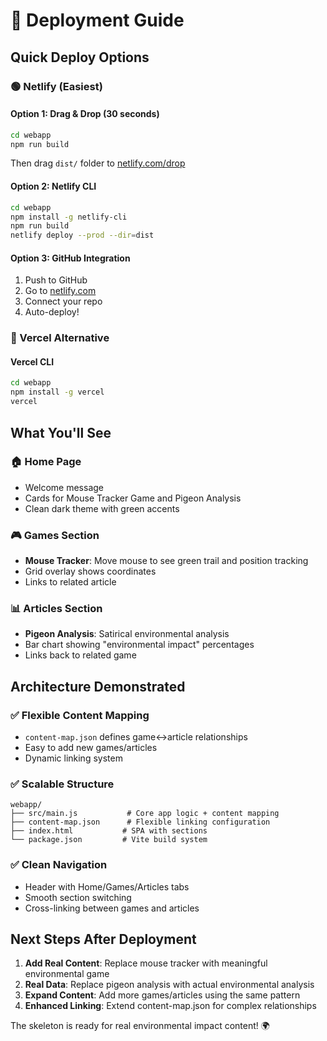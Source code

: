 # 🚀 Deployment Guide

## Quick Deploy Options

### 🟢 Netlify (Easiest)

#### Option 1: Drag & Drop (30 seconds)
```bash
cd webapp
npm run build
```
Then drag `dist/` folder to [netlify.com/drop](https://netlify.com/drop)

#### Option 2: Netlify CLI
```bash
cd webapp
npm install -g netlify-cli
npm run build
netlify deploy --prod --dir=dist
```

#### Option 3: GitHub Integration
1. Push to GitHub
2. Go to [netlify.com](https://netlify.com) 
3. Connect your repo
4. Auto-deploy!

### 🔵 Vercel Alternative

#### Vercel CLI
```bash
cd webapp
npm install -g vercel
vercel
```

## What You'll See

### 🏠 Home Page
- Welcome message
- Cards for Mouse Tracker Game and Pigeon Analysis
- Clean dark theme with green accents

### 🎮 Games Section
- **Mouse Tracker**: Move mouse to see green trail and position tracking
- Grid overlay shows coordinates
- Links to related article

### 📊 Articles Section  
- **Pigeon Analysis**: Satirical environmental analysis
- Bar chart showing "environmental impact" percentages
- Links back to related game

## Architecture Demonstrated

### ✅ Flexible Content Mapping
- `content-map.json` defines game↔article relationships
- Easy to add new games/articles
- Dynamic linking system

### ✅ Scalable Structure
```
webapp/
├── src/main.js           # Core app logic + content mapping
├── content-map.json      # Flexible linking configuration
├── index.html           # SPA with sections
└── package.json         # Vite build system
```

### ✅ Clean Navigation
- Header with Home/Games/Articles tabs
- Smooth section switching
- Cross-linking between games and articles

## Next Steps After Deployment

1. **Add Real Content**: Replace mouse tracker with meaningful environmental game
2. **Real Data**: Replace pigeon analysis with actual environmental analysis  
3. **Expand Content**: Add more games/articles using the same pattern
4. **Enhanced Linking**: Extend content-map.json for complex relationships

The skeleton is ready for real environmental impact content! 🌍